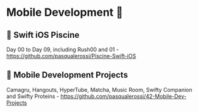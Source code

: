 # Mobile Development :vibration_mode:

## :iphone: Swift iOS Piscine

Day 00 to Day 09, including Rush00 and 01 - https://github.com/pasqualerossi/Piscine-Swift-iOS

## :iphone: Mobile Development Projects

Camagru, Hangouts, HyperTube, Matcha, Music Room, Swifty Companion and Swifty Proteins - https://github.com/pasqualerossi/42-Mobile-Dev-Projects
